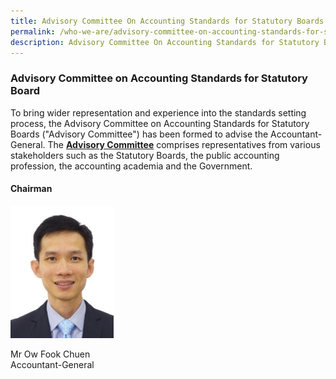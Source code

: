 ```yaml
---
title: Advisory Committee On Accounting Standards for Statutory Boards
permalink: /who-we-are/advisory-committee-on-accounting-standards-for-statutory-boards/
description: Advisory Committee On Accounting Standards for Statutory Boards
---
```

### Advisory Committee on Accounting Standards for Statutory Board

  

To bring wider representation and experience into the standards setting process, the Advisory Committee on Accounting Standards for Statutory Boards ("Advisory Committee") has been formed to advise the Accountant-General. The **[Advisory Committee](https://www.assb.gov.sg/who-we-are/objectives-of-advisory-committee)** comprises representatives from various stakeholders such as the Statutory Boards, the public accounting profession, the accounting academia and the Government.

#### Chairman

![Ow Fook Chuen](/images/Images/Default%20Source/Who%20We%20Are/ow-fook-chuen.jpg)

Mr Ow Fook Chuen  
Accountant-General